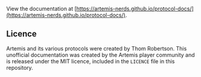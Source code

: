 View the documentation at [https://artemis-nerds.github.io/protocol-docs/](https://artemis-nerds.github.io/protocol-docs/).

## Licence

Artemis and its various protocols were created by Thom Robertson. This unofficial documentation was created by the Artemis player community and is released under the MIT licence, included in the `LICENCE` file in this repository.